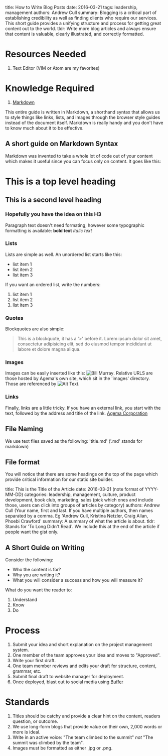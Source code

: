 title: How to Write Blog Posts
date: 2016-03-21
tags: leadership, management
authors: Andrew Cull
summary: Blogging is a critical part of establishing credibility as well as finding clients who require our services. This short guide provides a unifying structure and process for getting great content out to the world.
tldr:  Write more blog articles and always ensure that content is valuable, clearly illustrated, and correctly formatted.



# Resources Needed
1. Text Editor (VIM or Atom are my favorites)

# Knowledge Required
1. [Markdown](https://daringfireball.net/projects/markdown/syntax "Markown Syntax")

This entire guide is written in Markdown, a shorthand syntax that allows us to style things like links, lists, and images through the browser style guides instead of the document itself.  Markdown is really handy and you don't have to know much about it to be effective.

## A short guide on Markdown Syntax
Markdown was invented to take a whole lot of code out of your content which makes it useful since you can focus only on content. It goes like this:

# This is a top level heading
## This is a second level heading
### Hopefully you have the idea on this H3

Paragraph text doesn't need formating, however some typographic formatting is available:
**bold text**
*italic text*



### Lists
Lists are simple as well. An unordered list starts like this:
- list item 1
- list item 2
- list item 3

If you want an ordered list, write the numbers:
1. list item 1
2. list item 2
3. list item 3

### Quotes
Blockquotes are also simple:

> This is a blockquote, it has a '>' before it. Lorem ipsum dolor sit amet, consectetur adipisicing elit, sed do eiusmod tempor incididunt ut labore et dolore magna aliqua.

### Images
Images can be easily inserted like this:  ![Bill Murray](http://www.fillmurray.com/300/300). Relative URLS are those hosted by Agema's own site, which sit in the 'images' directory.  Those are referenced by ![Alt Text]({filename}/images/bowhunting_selfie.jpg).

### Links
Finally, links are a little tricky.  If you have an external link, you start with the text, followed by the address and title of the link. [Agema Corporation](https://www.agema.io "Agema Corporation Website")

## File Naming
We use text files saved as the following:  'title.md' ('.md' stands for markdown)

## File format
You will notice that there are some headings on the top of the page which provide critical information for our static site builder.

title: This is the Title of the Article
date: 2016-03-21 (note format of YYYY-MM-DD)
categories: leadership, management, culture, product development, book club, marketing, sales (pick which ones and include those, users can click into groups of articles by category)
authors: Andrew Cull (Your name, first and last. If you have multiple authors, then names separated by a comma. Eg 'Andrew Cull, Kristina Netzler, Craig Allan, Phoebi Crawford'
summary: A summary of what the article is about.
tldr: Stands for 'To Long Didn't Read'. We include this at the end of the article if people want the gist only.

## A Short Guide on Writing
Consider the following:
- Who the content is for?
- Why you are writing it?
- What you will consider a success and how you will measure it?

What do you want the reader to:
1. Understand
2. Know
3. Do


# Process
1. Submit your idea and short explanation on the project management system.
2. One member of the team approves your idea and moves to "Approved".
3. Write your first draft.
4. One team member reviews and edits your draft for structure, content, grammar, etc.
5. Submit final draft to website manager for deployment.
6. Once deployed, blast out to social media using [Buffer](https://buffer.com "Buffer.io")


# Standards
1. Titles should be catchy and provide a clear hint on the content, readers question, or outcome.
2. We use long-form blogs that provide value on their own, 2,000 words or more is ideal.
3. Write in an active voice: "The team climbed to the summit" *not* "The summit was climbed by the team".
4. Images must be formatted as either .jpg or .png.
